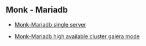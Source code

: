 ## Monk - Mariadb
 

* [Monk-Mariadb single server ](https://github.com/kaganmersin/monk-mariadb/tree/main/mariadb)

* [Monk-Mariadb high available cluster galera mode ](https://github.com/kaganmersin/monk-mariadb/tree/main/mariadb-ha-with-galera)
